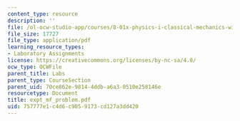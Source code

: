 ```yaml
---
content_type: resource
description: ''
file: /ol-ocw-studio-app/courses/8-01x-physics-i-classical-mechanics-with-an-experimental-focus-fall-2002/757777e1c4d6c9059173cd127a3dd420_expt_mf_problem.pdf
file_size: 17727
file_type: application/pdf
learning_resource_types:
- Laboratory Assignments
license: https://creativecommons.org/licenses/by-nc-sa/4.0/
ocw_type: OCWFile
parent_title: Labs
parent_type: CourseSection
parent_uid: 70ce862e-9814-4ddb-a6a3-0510e258146e
resourcetype: Document
title: expt_mf_problem.pdf
uid: 757777e1-c4d6-c905-9173-cd127a3dd420
---
```

